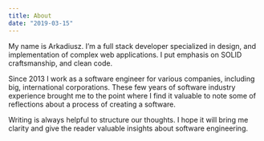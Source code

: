 ```yaml
---
title: About
date: "2019-03-15"
---
```


My name is Arkadiusz. I’m a full stack developer specialized in design, and implementation of complex web applications. I put emphasis on SOLID craftsmanship, and clean code.

<!-- end -->

Since 2013 I work as a software engineer for various companies, including big, international corporations. These few years of software industry experience brought me to the point where I find it valuable to note some of reflections about a process of creating a software.

Writing is always helpful to structure our thoughts. I hope it will bring me clarity and give the reader valuable insights about software engineering.